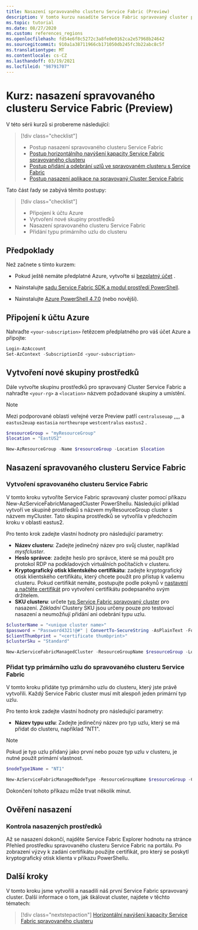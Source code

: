 ```yaml
---
title: Nasazení spravovaného clusteru Service Fabric (Preview)
description: V tomto kurzu nasadíte Service Fabric spravovaný cluster pro testování.
ms.topic: tutorial
ms.date: 08/27/2020
ms.custom: references_regions
ms.openlocfilehash: fd54e6f8c5272c3a8fe0e0162ca2e57968b24642
ms.sourcegitcommit: 910a1a38711966cb171050db245fc3b22abc8c5f
ms.translationtype: MT
ms.contentlocale: cs-CZ
ms.lasthandoff: 03/19/2021
ms.locfileid: "98791707"
---
```

# <a name="tutorial-deploy-a-service-fabric-managed-cluster-preview"></a>Kurz: nasazení spravovaného clusteru Service Fabric (Preview)

V této sérii kurzů si probereme následující:

> [!div class="checklist"]
> * Postup nasazení spravovaného clusteru Service Fabric 
> * [Postup horizontálního navýšení kapacity Service Fabric spravovaného clusteru](tutorial-managed-cluster-scale.md)
> * [Postup přidání a odebrání uzlů ve spravovaném clusteru s Service Fabric](tutorial-managed-cluster-add-remove-node-type.md)
> * [Postup nasazení aplikace na spravovaný Cluster Service Fabric](tutorial-managed-cluster-deploy-app.md)

Tato část řady se zabývá těmito postupy:

> [!div class="checklist"]
> * Připojení k účtu Azure
> * Vytvoření nové skupiny prostředků
> * Nasazení spravovaného clusteru Service Fabric
> * Přidání typu primárního uzlu do clusteru

## <a name="prerequisites"></a>Předpoklady

Než začnete s tímto kurzem:

* Pokud ještě nemáte předplatné Azure, vytvořte si [bezplatný účet](https://azure.microsoft.com/free/?WT.mc_id=A261C142F) .

* Nainstalujte [sadu Service Fabric SDK a modul prostředí PowerShell](service-fabric-get-started.md).

* Nainstalujte [Azure PowerShell 4.7.0](/powershell/azure/release-notes-azureps#azservicefabric) (nebo novější).

## <a name="connect-to-your-azure-account"></a>Připojení k účtu Azure

Nahraďte `<your-subscription>` řetězcem předplatného pro váš účet Azure a připojte:

```powershell
Login-AzAccount
Set-AzContext -SubscriptionId <your-subscription>

```

## <a name="create-a-new-resource-group"></a>Vytvoření nové skupiny prostředků

Dále vytvořte skupinu prostředků pro spravovaný Cluster Service Fabric a nahraďte `<your-rg>` a `<location>` názvem požadované skupiny a umístění.

> [!NOTE]
> Mezi podporované oblasti veřejné verze Preview patří `centraluseuap` ,,,, a `eastus2euap` `eastasia` `northeurope` `westcentralus` `eastus2` .

```powershell
$resourceGroup = "myResourceGroup"
$location = "EastUS2"

New-AzResourceGroup -Name $resourceGroup -Location $location
```

## <a name="deploy-a-service-fabric-managed-cluster"></a>Nasazení spravovaného clusteru Service Fabric

### <a name="create-a-service-fabric-managed-cluster"></a>Vytvoření spravovaného clusteru Service Fabric

V tomto kroku vytvoříte Service Fabric spravovaný cluster pomocí příkazu New-AzServiceFabricManagedCluster PowerShellu. Následující příklad vytvoří ve skupině prostředků s názvem myResourceGroup cluster s názvem myCluster. Tato skupina prostředků se vytvořila v předchozím kroku v oblasti eastus2.

Pro tento krok zadejte vlastní hodnoty pro následující parametry:

* **Název clusteru**: Zadejte jedinečný název pro svůj cluster, například *mysfcluster*.
* **Heslo správce**: zadejte heslo pro správce, které se má použít pro protokol RDP na podkladových virtuálních počítačích v clusteru.
* **Kryptografický otisk klientského certifikátu**: zadejte kryptografický otisk klientského certifikátu, který chcete použít pro přístup k vašemu clusteru. Pokud certifikát nemáte, postupujte podle pokynů v [nastavení a načtěte certifikát](../key-vault/certificates/quick-create-portal.md) pro vytvoření certifikátu podepsaného svým držitelem.
* **SKU clusteru**: určete [typ Service Fabric spravovaný cluster](overview-managed-cluster.md#service-fabric-managed-cluster-skus) pro nasazení. *Základní* Clustery SKU jsou určeny pouze pro testovací nasazení a neumožňují přidání ani odebrání typu uzlu.

```powershell
$clusterName = "<unique cluster name>"
$password = "Password4321!@#" | ConvertTo-SecureString -AsPlainText -Force
$clientThumbprint = "<certificate thumbprint>"
$clusterSku = "Standard"

New-AzServiceFabricManagedCluster -ResourceGroupName $resourceGroup -Location $location -ClusterName $clusterName -ClientCertThumbprint $clientThumbprint -ClientCertIsAdmin -AdminPassword $password -Sku $clusterSKU -Verbose
```

### <a name="add-a-primary-node-type-to-the-service-fabric-managed-cluster"></a>Přidat typ primárního uzlu do spravovaného clusteru Service Fabric

V tomto kroku přidáte typ primárního uzlu do clusteru, který jste právě vytvořili. Každý Service Fabric cluster musí mít alespoň jeden primární typ uzlu.

Pro tento krok zadejte vlastní hodnoty pro následující parametry:

* **Název typu uzlu**: Zadejte jedinečný název pro typ uzlu, který se má přidat do clusteru, například "NT1".

> [!NOTE]
> Pokud je typ uzlu přidaný jako první nebo pouze typ uzlu v clusteru, je nutné použít primární vlastnost.

```powershell
$nodeType1Name = "NT1"

New-AzServiceFabricManagedNodeType -ResourceGroupName $resourceGroup -ClusterName $clusterName -Name $nodeType1Name -Primary -InstanceCount 5
```

Dokončení tohoto příkazu může trvat několik minut.

## <a name="validate-the-deployment"></a>Ověření nasazení

### <a name="review-deployed-resources"></a>Kontrola nasazených prostředků

Až se nasazení dokončí, najděte Service Fabric Explorer hodnotu na stránce Přehled prostředku spravovaného clusteru Service Fabric na portálu. Po zobrazení výzvy k zadání certifikátu použijte certifikát, pro který se poskytl kryptografický otisk klienta v příkazu PowerShellu.

## <a name="next-steps"></a>Další kroky

V tomto kroku jsme vytvořili a nasadili náš první Service Fabric spravovaný cluster. Další informace o tom, jak škálovat cluster, najdete v těchto tématech:

> [!div class="nextstepaction"]
> [Horizontální navýšení kapacity Service Fabric spravovaného clusteru](tutorial-managed-cluster-scale.md)
